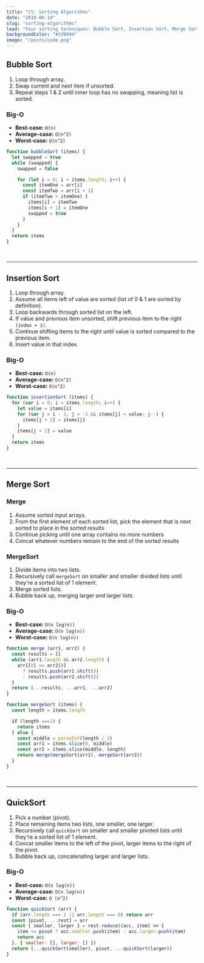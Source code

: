 ```yaml
---
title: "CS: Sorting Algorithms"
date: "2018-06-14"
slug: "sorting-algorithms"
lead: "Four sorting techniques: Bubble Sort, Insertion Sort, Merge Sort, and Quick Sort"
backgroundColor: "#339994"
image: "/posts/code.png"
---
```


## Bubble Sort
1. Loop through array.
2. Swap current and next item if unsorted.
3. Repeat steps 1 & 2 until inner loop has no swapping, meaning list is sorted.

### Big-O
- **Best-case:** `O(n)`
- **Average-case:** `O(n^2)`
- **Worst-case:** `O(n^2)`

```javascript
function bubbleSort (items) {
  let swapped = true
  while (swapped) {
    swapped = false

    for (let i = 0; i < items.length; i++) {
      const itemOne = arr[i]
      const itemTwo = arr[i + 1]
      if (itemTwo < itemOne) {
        items[i] = itemTwo
        items[i + 1] = itemOne
        swapped = true
      }
    }
  }
  return items
}
```
<br/><hr/>

## Insertion Sort
1. Loop through array.
2. Assume all items left of value are sorted (list of 0 & 1 are sorted by definition).
3. Loop backwards through sorted list on the left.
4. If value and previous item unsorted, shift previous item to the right `(index + 1)`.
5. Continue shifting items to the right until value is sorted compared to the previous item.
6. Insert value in that index.

### Big-O
- **Best-case:** `O(n)`
- **Average-case:** `O(n^2)`
- **Worst-case:** `O(n^2)`

```javascript
function insertionSort (items) {
  for (var i = 0; i < items.length; i++) {
    let value = items[i]
    for (var j = i - 1; j > -1 && items[j] > value; j--) {
      items[j + 1] = items[j]
    }
    items[j + 1] = value
  }
  return items
}
```
<br/><hr/>

## Merge Sort
### Merge
1. Assume sorted input arrays.
2. From the first element of each sorted list, pick the element that is next sorted to place in the sorted results
3. Continue picking until one array contains no more numbers
4. Concat whatever numbers remain to the end of the sorted results

### MergeSort
1. Divide items into two lists.
2. Recursively call `mergeSort` on smaller and smaller divided lists until they're a sorted list of 1 element.
3. Merge sorted lists.
4. Bubble back up, merging larger and larger lists.


### Big-O
- **Best-case:** `O(n log(n))`
- **Average-case:** `O(n log(n))`
- **Worst-case:** `O(n log(n))`

```javascript
function merge (arr1, arr2) {
  const results = []
  while (arr1.length && arr2.length) {
    arr1[0] <= arr2[0]
      ? results.push(arr1.shift())
      : results.push(arr2.shift())
  }
  return [...results, ...arr1, ...arr2]
}

function mergeSort (items) {
  const length = items.length

  if (length ===1) {
    return items
  } else {
    const middle = parseInt(length / 2)
    const arr1 = items.slice(0, middle)
    const arr2 = items.slice(middle, length)
    return merge(mergeSort(arr1), mergeSort(arr2))
  }
}
```
<br/><hr/>

## QuickSort
1. Pick a number (pivot).
2. Place remaining items two lists, one smaller, one larger.
3. Recursively call `quickSort` on smaller and smaller pivoted lists until they're a sorted list of 1 element.
4. Concat smaller items to the left of the pivot, larger items to the right of the pivot.
5. Bubble back up, concatenating larger and larger lists.

### Big-O
- **Best-case:** `O(n log(n))`
- **Average-case:** `O(n log(n))`
- **Worst-case:** `O (n^2)`

```javascript
function quickSort (arr) {
  if (arr.length === 1 || arr.length === 0) return arr
  const [pivot, ...rest] = arr
  const { smaller, larger } = rest.reduce((acc, item) => {
    item <= pivot ? acc.smaller.push(item) : acc.larger.push(item)
    return acc
  }, { smaller: [], larger: [] })
  return [...quickSort(smaller), pivot, ...quickSort(larger)]
}
```
